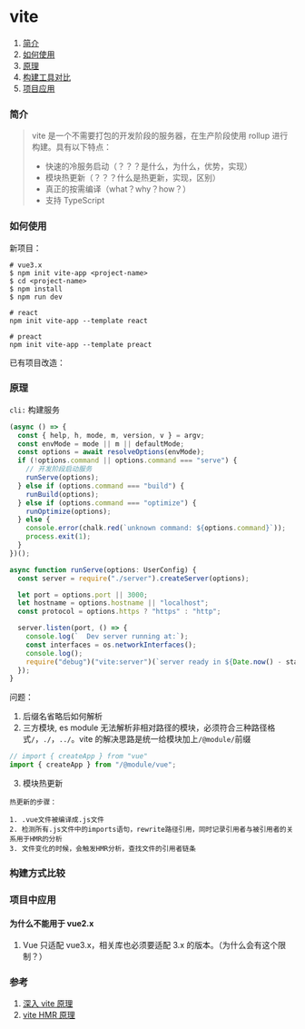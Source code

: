# vite

1. [简介](###简介)
2. [如何使用](###如何使用)
3. [原理](###原理)
4. [构建工具对比](###构建工具对比)
5. [项目应用](###项目应用)

### 简介

> vite 是一个不需要打包的开发阶段的服务器，在生产阶段使用 rollup 进行构建。具有以下特点：
>
> - 快速的冷服务启动（？？？是什么，为什么，优势，实现）
> - 模块热更新（？？？什么是热更新，实现，区别）
> - 真正的按需编译（what？why？how？）
> - 支持 TypeScript

### 如何使用

新项目：

```shell
# vue3.x
$ npm init vite-app <project-name>
$ cd <project-name>
$ npm install
$ npm run dev

# react
npm init vite-app --template react

# preact
npm init vite-app --template preact
```

已有项目改造：

### 原理

`cli:`
构建服务

```ts
(async () => {
  const { help, h, mode, m, version, v } = argv;
  const envMode = mode || m || defaultMode;
  const options = await resolveOptions(envMode);
  if (!options.command || options.command === "serve") {
    // 开发阶段启动服务
    runServe(options);
  } else if (options.command === "build") {
    runBuild(options);
  } else if (options.command === "optimize") {
    runOptimize(options);
  } else {
    console.error(chalk.red(`unknown command: ${options.command}`));
    process.exit(1);
  }
})();

async function runServe(options: UserConfig) {
  const server = require("./server").createServer(options);

  let port = options.port || 3000;
  let hostname = options.hostname || "localhost";
  const protocol = options.https ? "https" : "http";

  server.listen(port, () => {
    console.log(`  Dev server running at:`);
    const interfaces = os.networkInterfaces();
    console.log();
    require("debug")("vite:server")(`server ready in ${Date.now() - start}ms.`);
  });
}
```

问题：

1. 后缀名省略后如何解析
2. 三方模块, es module 无法解析非相对路径的模块，必须符合三种路径格式`/`，`./`，`../`。vite 的解决思路是统一给模块加上`/@module/`前缀

```js
// import { createApp } from "vue"
import { createApp } from "/@module/vue";
```

3. 模块热更新

`热更新的步骤：`

```shell
1. .vue文件被编译成.js文件
2. 检测所有.js文件中的imports语句，rewrite路径引用，同时记录引用者与被引用者的关系用于HMR的分析
3. 文件变化的时候，会触发HMR分析，查找文件的引用者链条
```

### 构建方式比较

### 项目中应用

#### 为什么不能用于 vue2.x

1. Vue 只适配 vue3.x，相关库也必须要适配 3.x 的版本。（为什么会有这个限制？）

### 参考

1. [深入 vite 原理](https://www.tuicool.com/articles/EFJvEjf)
2. [vite HMR 原理](https://juejin.im/post/5f0b419ff265da22bf12be56)
